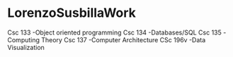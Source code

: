 # LorenzoSusbillaWork

Csc 133  -Object oriented programming
Csc 134  -Databases/SQL
Csc 135  -Computing Theory
Csc 137  -Computer Architecture 
CSc 196v -Data Visualization 